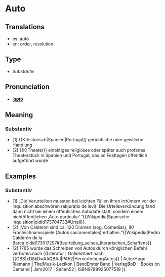 # Auto
## Translations
- es: auto
- en: order, resolution
## Type
- _Substantiv_
## Pronunciation
- **_[ˈaʊ̯to](https://commons.wikimedia.org/wiki/File:De-Auto.ogg)_**
## Meaning
### Substantiv
- [1] {{K|historisch|Spanien|Portugal}} gerichtliche oder geistliche Handlung
- [2] {{K|Theater}} einaktiges religiöses oder später auch profanes Theaterstück in Spanien und Portugal, das an Festtagen öffentlich aufgeführt wurde
## Examples
### Substantiv
- [1] „Die Verurteilten mussten bei leichten Fällen ihren Irrtümern vor der Inquisition abschwören (abjuratio de levi). Die Urteilsverkündung fand dann nicht bei einem öffentlichen Autodafé statt, sondern einem nichtöffentlichen ‚Auto particular‘.“<ref>{{Wikipedia|Spanische Inquisition|oldid173704733#Urteil}}.</ref>
- [2] „Von Calderón sind ca. 120 Dramen (sog. Comedias), 80 Fronleichnamsspiele (Autos sacramentales) erhalten.“<ref>{{Wikipedia|Pedro Calderón de la Barca|oldid173517297#Beurteilung_seines_literarischen_Schaffens}}.</ref>
- [2] 1765 wurde das Schreiben von Autos durch königlichen Befehl verboten.<ref>nach {{Literatur | Onlinezitiert nach {{GBS|xD8kDwAAQBAJ|PA52|HervorhebungAutos}} | AutorHugo Riemann | TitelMusik-Lexikon | BandErster Band | VerlagBoD – Books on Demand | Jahr2017 | Seiten52 | ISBN9789925077519 }}.</ref>
